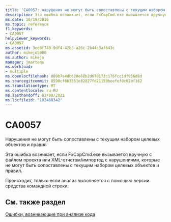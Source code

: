```yaml
---
title: 'CA0057: нарушения не могут быть сопоставлены с текущим набором целевых объектов и правил'
description: Эта ошибка возникает, если FxCopCmd.exe вызывается вручную с файлом проекта или импортированным XML-отчетом с нарушениями, которые не могут быть сопоставлены с текущим набором целевых объектов и правил.
ms.date: 10/19/2016
ms.topic: reference
f1_keywords:
- CA0057
helpviewer_keywords:
- CA0057
ms.assetid: 3ee8f749-9df4-42b3-a26c-2b44c3af643c
author: mikejo5000
ms.author: mikejo
manager: jmartens
ms.workload:
- multiple
ms.openlocfilehash: 889b7e4db620e68b2d670173c176fcc1df956d8d
ms.sourcegitcommit: 8590cf6b3351e82827fd21159beefef0c02bf162
ms.translationtype: MT
ms.contentlocale: ru-RU
ms.lasthandoff: 03/08/2021
ms.locfileid: "102468342"
---
```

# <a name="ca0057"></a>CA0057

Нарушения не могут быть сопоставлены с текущим набором целевых объектов и правил

Эта ошибка возникает, если FxCopCmd.exe вызывается вручную с файлом проекта или XML-отчетом/импортед с нарушениями, которые не могут быть сопоставлены с текущим набором целевых объектов и правил.

Происходит, только если анализ выполняется с помощью версии средства командной строки.

## <a name="see-also"></a>См. также раздел
[Ошибки, возникающие при анализе кода](../code-quality/code-analysis-application-errors.md)
